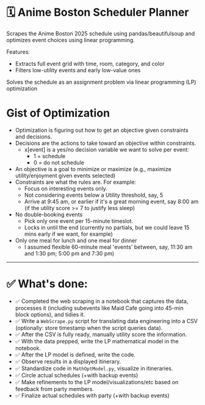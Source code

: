 # 🗓 Anime Boston Scheduler Planner
Scrapes the Anime Boston 2025 schedule using pandas/beautifulsoup and optimizes event choices using linear programming.

Features:
- Extracts full event grid with time, room, category, and color
- Filters low-utility events and early low-value ones

Solves the schedule as an assignment problem via linear programming (LP) optimization

# Gist of Optimization
- Optimization is figuring out how to get an objective given constraints and decisions.
- Decisions are the actions to take toward an objective within constraints. 
  - x[event] is a yes/no decision variable we want to solve per event:
    - 1 = schedule
    - 0 = do not schedule
- An objective is a goal to minimize or maximize (e.g., maximize utility/enjoyment given events selected)
- Constraints are what the rules are. For example:
  - Focus on interesting events only.
  - Not considering events below a Utility threshold, say, 5
  - Arrive at 9:45 am, or earlier if it's a great morning event, say 8:00 am (if the utility score >= 7 to justify less sleep)
- No double-booking events
  - Pick only one event per 15-minute timeslot.
  - Locks in until the end (currently no partials, but we could leave 15 mins early if we want, for example)
- Only one meal for lunch and one meal for dinner
  - I assumed flexible 60-minute meal 'events' between, say, 11:30 am and 1:30 pm; 5:00 pm and 7:30 pm)

----
# ✅ What's done:
- ✅ Completed the web scraping in a notebook that captures the data, processes it (including subevents like Maid Cafe going into 45-min block options), and tidies it.
- ✅ Write a `WebScrape.py` script for translating data engineering into a CSV (optionally: store timestamp when the script queries data).
- ✅ After the CSV is fully ready, manually utility score the information.
- ✅ With the data prepped, write the LP mathematical model in the notebook.
- ✅ After the LP model is defined, write the code.
- ✅ Observe results in a displayed itinerary.
- ✅ Standardize code in `MathOptModel.py`, visualize in itineraries.
- ✅ Circle actual schedules (+with backup events)
- ✅ Make refinements to the LP model/visualizations/etc based on feedback from party members.
- ✅ Finalize actual schedules with party (+with backup events)

